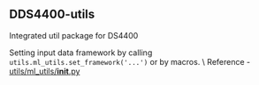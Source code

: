 ## DDS4400-utils
Integrated util package for DS4400

Setting input data framework by calling `utils.ml_utils.set_framework('...')` or by macros. \\
Reference - [utils/ml_utils/__init__.py](https://github.com/JerryGCDing/DS4400-Spring2023/blob/main/Homework/hw3/utils/ml_utils/framework_handler.py)
